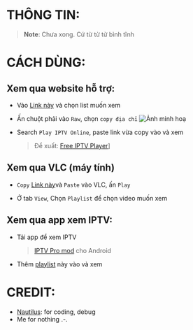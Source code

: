 # THÔNG TIN:

> **Note**: Chưa xong. Cứ từ từ từ bình tĩnh

# CÁCH DÙNG:

## Xem qua website hỗ trợ:

- Vào [Link này](https://github.com/KevinNitroG/Tai-Lieu-Dien-Tu/tree/main/m3u) và chọn list muốn xem

- Ấn chuột phải vào `Raw`, chọn `copy địa chỉ`
![Ảnh minh hoạ](https://github.com/KevinNitroG/Tai-Lieu-Dien-Tu/raw/main/guiding%20picture/copy%20raw%20link.png)

- Search `Play IPTV Online`, paste link vừa copy vào và xem
  > Đề xuất: [Free IPTV Player](https://freeiptvplayer.com/)]

## Xem qua VLC (máy tính)

- `Copy` [Link này](https://github.com/KevinNitroG/Tai-Lieu-Dien-Tu/raw/main/T%C3%A0i%20li%E1%BB%87u%20di%E1%BB%87n%20t%E1%BB%AD.m3u)và `Paste` vào VLC, ấn `Play`

- Ở tab `View`, Chọn `Playlist` để chọn video muốn xem

## Xem qua app xem IPTV:

- Tải app để xem IPTV
  > [IPTV Pro mod](https://github.com/KevinNitroG/Public-Stuff/raw/main/Watch%20TV%20apps/IPTV_Pro_v6.1.11_b1103_armeabi-v7a_K.apk) cho Android

- Thêm [playlist]() này vào và xem

# CREDIT:

- [Nautilus](github.com/longtoZ/): for coding, debug
- Me for nothing .-.
